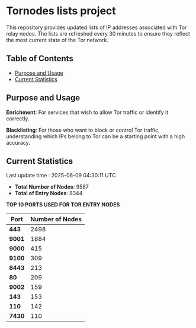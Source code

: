 # Tornodes lists project

This repository provides updated lists of IP addresses associated with Tor relay nodes. The lists are refreshed every 30 minutes to ensure they reflect the most current state of the Tor network.

## Table of Contents

- [Purpose and Usage](#purpose-and-usage)
- [Current Statistics](#current-statistics)


## Purpose and Usage

**Enrichment**: For services that wish to allow Tor traffic or identify it correctly.

**Blacklisting**: For those who want to block or control Tor traffic, understanding which IPs belong to Tor can be a starting point with a high accuracy.

## Current Statistics

Last update time : 2025-06-09 04:30:11 UTC

- **Total Number of Nodes**: 9587
- **Total of Entry Nodes**: 8344

**TOP 10 PORTS USED FOR TOR ENTRY NODES**

| **Port** | **Number of Nodes** |
|------|-----------------|
| **443**   | 2498  |
| **9001**   | 1884  |
| **9000**   | 415  |
| **9100**   | 309  |
| **8443**   | 213  |
| **80**   | 209  |
| **9002**   | 159  |
| **143**   | 153  |
| **110**   | 142  |
| **7430**   | 110  |

